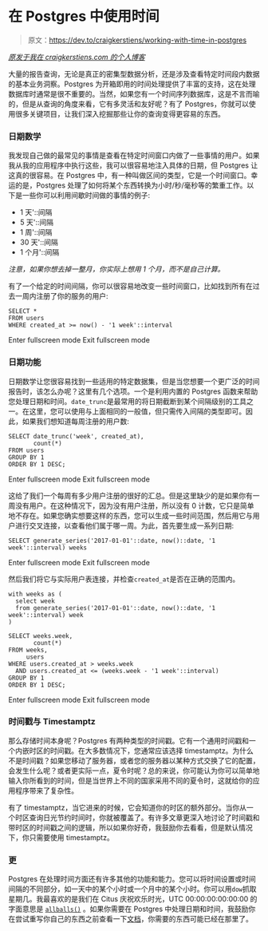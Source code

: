 # 在 Postgres 中使用时间

> 原文：<https://dev.to/craigkerstiens/working-with-time-in-postgres>

*[原发于我在 craigkerstiens.com 的个人博客](http://www.craigkerstiens.com/2017/06/08/working-with-time-in-postgres/)*

大量的报告查询，无论是真正的密集型数据分析，还是涉及查看特定时间段内数据的基本业务洞察。Postgres 为开箱即用的时间处理提供了丰富的支持，这在处理数据库时通常是很不重要的。当然，如果您有一个时间序列数据库，这是不言而喻的，但是从查询的角度来看，它有多灵活和友好呢？有了 Postgres，你就可以使用很多关键项目，让我们深入挖掘那些让你的查询变得更容易的东西。

### 日期数学

我发现自己做的最常见的事情是查看在特定时间窗口内做了一些事情的用户。如果我从我的应用程序中执行这些，我可以很容易地注入具体的日期，但 Postgres 让这真的很容易。在 Postgres 中，有一种叫做区间的类型，它是一个时间窗口。幸运的是，Postgres 处理了如何将某个东西转换为小时/秒/毫秒等的繁重工作。以下是一些你可以利用间歇时间做的事情的例子:

*   1 天'::间隔
*   5 天'::间隔
*   1 周'::间隔
*   30 天'::间隔
*   1 个月'::间隔

*注意，如果你想去掉一整月，你实际上想用 1 个月，而不是自己计算。*

有了一个给定的时间间隔，你可以很容易地改变一些时间窗口，比如找到所有在过去一周内注册了你的服务的用户:

```
SELECT *
FROM users
WHERE created_at >= now() - '1 week'::interval 
```

Enter fullscreen mode Exit fullscreen mode

### 日期功能

日期数学让您很容易找到一些适用的特定数据集，但是当您想要一个更广泛的时间报告时，该怎么办呢？这里有几个选项。一个是利用内置的 Postgres 函数来帮助您处理日期和时间。`date_trunc`是最常用的将日期截断到某个间隔级别的工具之一。在这里，您可以使用与上面相同的一般值，但只需传入间隔的类型即可。因此，如果我们想知道每周注册的用户数:

```
SELECT date_trunc('week', created_at), 
       count(*)
FROM users
GROUP BY 1
ORDER BY 1 DESC; 
```

Enter fullscreen mode Exit fullscreen mode

这给了我们一个每周有多少用户注册的很好的汇总。但是这里缺少的是如果你有一周没有用户。在这种情况下，因为没有用户注册，所以没有 0 计数，它只是简单地不存在。如果您确实想要这样的东西，您可以生成一些时间范围，然后用它与用户进行交叉连接，以查看他们属于哪一周。为此，首先要生成一系列日期:

```
SELECT generate_series('2017-01-01'::date, now()::date, '1 week'::interval) weeks 
```

Enter fullscreen mode Exit fullscreen mode

然后我们将它与实际用户表连接，并检查`created_at`是否在正确的范围内。

```
with weeks as (
  select week
  from generate_series('2017-01-01'::date, now()::date, '1 week'::interval) week
)

SELECT weeks.week,
       count(*)
FROM weeks,
     users
WHERE users.created_at > weeks.week
  AND users.created_at <= (weeks.week - '1 week'::interval)
GROUP BY 1
ORDER BY 1 DESC; 
```

Enter fullscreen mode Exit fullscreen mode

### 时间戳与 Timestamptz

那么存储时间本身呢？Postgres 有两种类型的时间戳。它有一个通用时间戳和一个内嵌时区的时间戳。在大多数情况下，您通常应该选择 timestamptz。为什么不是时间戳？如果您移动了服务器，或者您的服务器以某种方式交换了它的配置，会发生什么呢？或者更实际一点，夏令时呢？总的来说，你可能认为你可以简单地输入你所看到的时间，但是当世界上不同的国家采用不同的夏令时，这就给你的应用程序带来了复杂性。

有了 timestamptz，当它进来的时候，它会知道你的时区的额外部分。当你从一个时区查询日光节约时间时，你就被覆盖了。有许多文章更深入地讨论了时间戳和带时区的时间戳之间的逻辑，所以如果你好奇，我鼓励你去看看，但是默认情况下，你只需要使用 timestamptz。

### 更

Postgres 在处理时间方面还有许多其他的功能和能力。您可以将时间设置或时间间隔的不同部分，如一天中的某个小时或一个月中的某个小时。你可以用`dow`抓取星期几。我最喜欢的是我们在 Citus 庆祝欢乐时光，UTC 00:00:00:00:00:00 的字面意思是 [`allballs()`](https://www.postgresql.org/message-id/20050124200645.GA6126%40winnie.fuhr.org) 。如果你需要在 Postgres 中处理日期和时间，我鼓励你在尝试重写你自己的东西之前查看一下[文档](https://www.postgresql.org/docs/current/static/functions-datetime.html)，你需要的东西可能已经在那里了。